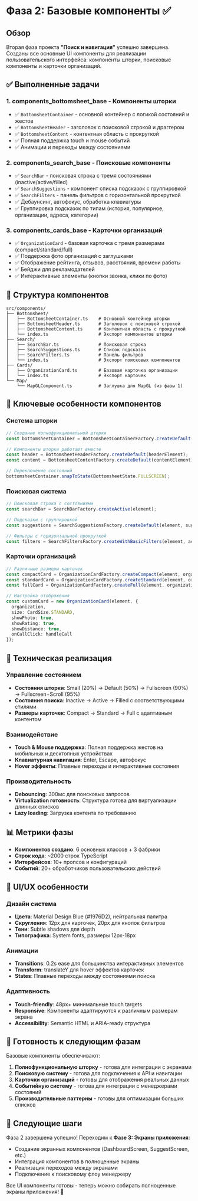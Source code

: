 # Фаза 2: Базовые компоненты ✅

## Обзор

Вторая фаза проекта **"Поиск и навигация"** успешно завершена. Созданы все основные UI компоненты для реализации пользовательского интерфейса: компоненты шторки, поисковые компоненты и карточки организаций.

## ✅ Выполненные задачи

### 1. **components_bottomsheet_base** - Компоненты шторки
- ✅ `BottomsheetContainer` - основной контейнер с логикой состояний и жестов
- ✅ `BottomsheetHeader` - заголовок с поисковой строкой и драггером  
- ✅ `BottomsheetContent` - контентная область с прокруткой
- ✅ Полная поддержка touch и mouse событий
- ✅ Анимации и переходы между состояниями

### 2. **components_search_base** - Поисковые компоненты
- ✅ `SearchBar` - поисковая строка с тремя состояниями (inactive/active/filled)
- ✅ `SearchSuggestions` - компонент списка подсказок с группировкой
- ✅ `SearchFilters` - панель фильтров с горизонтальной прокруткой
- ✅ Дебаунсинг, автофокус, обработка клавиатуры
- ✅ Группировка подсказок по типам (история, популярное, организации, адреса, категории)

### 3. **components_cards_base** - Карточки организаций
- ✅ `OrganizationCard` - базовая карточка с тремя размерами (compact/standard/full)
- ✅ Поддержка фото организаций с заглушками
- ✅ Отображение рейтинга, отзывов, расстояния, времени работы
- ✅ Бейджи для рекламодателей
- ✅ Интерактивные элементы (кнопки звонка, клики по фото)

## 📁 Структура компонентов

```
src/components/
├── Bottomsheet/
│   ├── BottomsheetContainer.ts    # Основной контейнер шторки
│   ├── BottomsheetHeader.ts       # Заголовок с поисковой строкой
│   ├── BottomsheetContent.ts      # Контентная область с прокруткой
│   └── index.ts                   # Экспорт компонентов шторки
├── Search/
│   ├── SearchBar.ts               # Поисковая строка
│   ├── SearchSuggestions.ts       # Список подсказок
│   ├── SearchFilters.ts           # Панель фильтров
│   └── index.ts                   # Экспорт поисковых компонентов
├── Cards/
│   ├── OrganizationCard.ts        # Базовая карточка организации
│   └── index.ts                   # Экспорт карточек
└── Map/
    └── MapGLComponent.ts          # Заглушка для MapGL (из фазы 1)
```

## 🎯 Ключевые особенности компонентов

### Система шторки
```typescript
// Создание полнофункциональной шторки
const bottomsheetContainer = BottomsheetContainerFactory.createDefault(element);

// Компоненты шторки работают вместе
const header = BottomsheetHeaderFactory.createDefault(headerElement);
const content = BottomsheetContentFactory.createDefault(contentElement);

// Переключение состояний
bottomsheetContainer.snapToState(BottomsheetState.FULLSCREEN);
```

### Поисковая система
```typescript
// Поисковая строка с состояниями
const searchBar = SearchBarFactory.createActive(element);

// Подсказки с группировкой
const suggestions = SearchSuggestionsFactory.createDefault(element, suggestionsList);

// Фильтры с горизонтальной прокруткой
const filters = SearchFiltersFactory.createWithBasicFilters(element, activeFilters);
```

### Карточки организаций
```typescript
// Различные размеры карточек
const compactCard = OrganizationCardFactory.createCompact(element, organization);
const standardCard = OrganizationCardFactory.createStandard(element, organization);
const fullCard = OrganizationCardFactory.createFull(element, organization);

// Настройка отображения
const customCard = new OrganizationCard(element, {
  organization,
  size: CardSize.STANDARD,
  showPhoto: true,
  showRating: true,
  showDistance: true,
  onCallClick: handleCall
});
```

## 🔧 Техническая реализация

### Управление состоянием
- **Состояния шторки**: Small (20%) → Default (50%) → Fullscreen (90%) → Fullscreen+Scroll (95%)
- **Состояния поиска**: Inactive → Active → Filled с соответствующими стилями
- **Размеры карточек**: Compact → Standard → Full с адаптивным контентом

### Взаимодействие
- **Touch & Mouse поддержка**: Полная поддержка жестов на мобильных и десктопных устройствах
- **Клавиатурная навигация**: Enter, Escape, автофокус
- **Hover эффекты**: Плавные переходы и интерактивные состояния

### Производительность
- **Debouncing**: 300мс для поисковых запросов
- **Virtualization готовность**: Структура готова для виртуализации длинных списков
- **Lazy loading**: Загрузка контента по требованию

## 📊 Метрики фазы

- **Компонентов создано**: 6 основных классов + 3 фабрики
- **Строк кода**: ~2000 строк TypeScript  
- **Интерфейсов**: 10+ пропсов и конфигураций
- **Событий**: 20+ обработчиков пользовательских действий

## 🎨 UI/UX особенности

### Дизайн система
- **Цвета**: Material Design Blue (#1976D2), нейтральная палитра
- **Скругления**: 12px для карточек, 20px для кнопок фильтров
- **Тени**: Subtle shadows для depth
- **Типографика**: System fonts, размеры 12px-18px

### Анимации
- **Transitions**: 0.2s ease для большинства интерактивных элементов
- **Transform**: translateY для hover эффектов карточек
- **States**: Плавные переходы между состояниями поиска

### Адаптивность
- **Touch-friendly**: 48px+ минимальные touch targets
- **Responsive**: Компоненты адаптируются к различным размерам экрана
- **Accessibility**: Semantic HTML и ARIA-ready структура

## 🚀 Готовность к следующим фазам

Базовые компоненты обеспечивают:

1. **Полнофункциональную шторку** - готова для интеграции с экранами
2. **Поисковую систему** - готова для подключения к API и навигации
3. **Карточки организаций** - готовы для отображения реальных данных
4. **Событийную систему** - готова для интеграции с менеджерами состояний
5. **Производительные паттерны** - готовы для оптимизации больших списков

## 🎉 Следующие шаги

Фаза 2 завершена успешно! Переходим к **Фазе 3: Экраны приложения**:

- Создание экранных компонентов (DashboardScreen, SuggestScreen, etc.)
- Интеграция компонентов в полноценные экраны
- Реализация переходов между экранами
- Подключение к поисковому флоу менеджеру

Все UI компоненты готовы - теперь можно собирать полноценные экраны приложения! 🎨 
